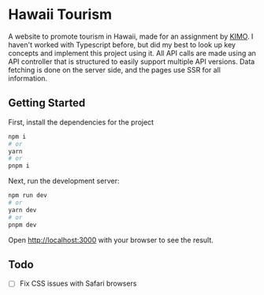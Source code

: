 # Hawaii Tourism
A website to promote tourism in Hawaii, made for an assignment by [KIMO](https://kimo.ai/). I haven't worked with Typescript before, but did my best to look up key concepts and implement this project using it. All API calls are made using an API controller that is structured to easily support multiple API versions. Data fetching is done on the server side, and the pages use SSR for all information. 

## Getting Started

First, install the dependencies for the project
```bash
npm i
# or
yarn
# or
pnpm i
```

Next, run the development server:

```bash
npm run dev
# or
yarn dev
# or
pnpm dev
```

Open [http://localhost:3000](http://localhost:3000) with your browser to see the result.

## Todo
- [ ] Fix CSS issues with Safari browsers
